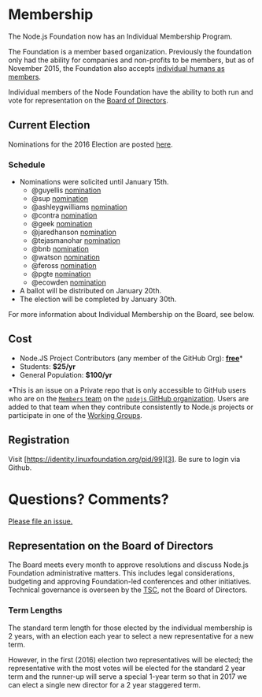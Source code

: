 # Membership

The Node.js Foundation now has an Individual Membership Program.

The Foundation is a member based organization. Previously the
foundation only had the ability for companies and non-profits
to be members, but as of November 2015, the Foundation also
accepts [individual humans as members][4].

Individual members of the Node Foundation have the ability to
both run and vote for representation on the [Board of Directors][5].

## Current Election

Nominations for the 2016 Election are posted [here][1].

### Schedule

- Nominations were solicited until January 15th.
  - @guyellis [nomination](http://www.guyellisrocks.com/2015/11/node-foundation-membership-election.html)
  - @sup [nomination](http://jona.io/blog/board-application/)
  - @ashleygwilliams [nomination](https://medium.com/@ag_dubs/hi-i-m-running-for-the-node-foundation-board-of-directors-c87d762cb78b)
  - @contra [nomination](http://contra.io/node_board.txt)
  - @geek [nomination](http://jsgeek.com/posts/node-foundation-board-nomination.html)
  - @jaredhanson [nomination](http://jaredhanson.net/blog/2016/01/13/im-running-for-the-node-js-foundation-bod/)
  - @tejasmanohar [nomination](https://medium.com/@tejasmanohar/node-js-foundation-board-of-directors-5514e8faa660)
  - @bnb [nomination](http://bnb.im/blog/Individual-Membership-on-the-Board-of-Directors-for-Node-js.html)
  - @watson [nomination](https://medium.com/@wa7son/why-i-m-running-for-the-node-js-foundation-board-of-directors-253bc2e3a834#.oarxi35e2)
  - @feross [nomination](http://feross.org/node-board/)
  - @pgte [nomination](https://gist.github.com/pgte/cfbf468202b35be78c66)
  - @ecowden [nomination](https://medium.com/@evan.cowden/the-world-s-worst-resume-e0adf234baa0#.47ru4hped)
- A ballot will be distributed on January 20th.
- The election will be completed by January 30th.

For more information about Individual Membership on the Board,
see below.

## Cost

- Node.JS Project Contributors (any member of the GitHub Org): [__free__][2]*
- Students: __$25/yr__
- General Population: __$100/yr__

*This is an issue on a Private repo that is only accessible to GitHub users
who are on the [`Members` team][8] on the [`nodejs` GitHub organization][9].
Users are added to that team when they contribute consistently to Node.js
projects or participate in one of the [Working Groups][10].

## Registration

Visit [https://identity.linuxfoundation.org/pid/99][3]. Be sure to login via Github.

# Questions? Comments?

[Please file an issue.][6]

## Representation on the Board of Directors

The Board meets every month to approve resolutions and discuss
Node.js Foundation administrative matters. This includes legal
considerations, budgeting and approving Foundation-led
conferences and other initiatives. Technical governance is
overseen by the [TSC][7], not the Board of Directors.

### Term Lengths

The standard term length for those elected by the individual
membership is 2 years, with an election each year to select
a new representative for a new term.

However, in the first (2016) election two representatives will
be elected; the representative with the most votes will be elected
for the standard 2 year term and the runner-up will serve a special
1-year term so that in 2017 we can elect a single new director for
a 2 year staggered term.

[1]: https://github.com/nodejs/membership/issues/12
[2]: https://github.com/nodejs/members/issues/1
[3]: https://identity.linuxfoundation.org/pid/99
[4]: https://nodejs.org/en/blog/community/individual-membership/
[5]: https://nodejs.org/en/foundation/board/
[6]: https://github.com/nodejs/membership/issues
[7]: https://github.com/nodejs/TSC
[8]: https://github.com/orgs/nodejs/teams/members 
[9]: https://github.com/nodejs
[10]: https://github.com/nodejs/TSC/blob/master/WORKING_GROUPS.md
